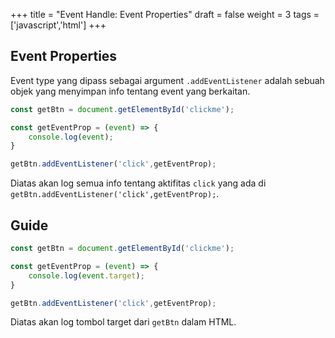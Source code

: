 +++
title = "Event Handle: Event Properties"
draft = false
weight = 3
tags = ['javascript','html']
+++

## Event Properties

Event type yang dipass sebagai argument `.addEventListener` adalah sebuah objek yang menyimpan info tentang event yang berkaitan.

```js
const getBtn = document.getElementById('clickme');

const getEventProp = (event) => {
    console.log(event);
}

getBtn.addEventListener('click',getEventProp);
```
Diatas akan log semua info tentang aktifitas `click` yang ada di `getBtn.addEventListener('click',getEventProp);`.

## Guide

```js
const getBtn = document.getElementById('clickme');

const getEventProp = (event) => {
    console.log(event.target);
}

getBtn.addEventListener('click',getEventProp);
```
Diatas akan log tombol target dari `getBtn` dalam HTML.